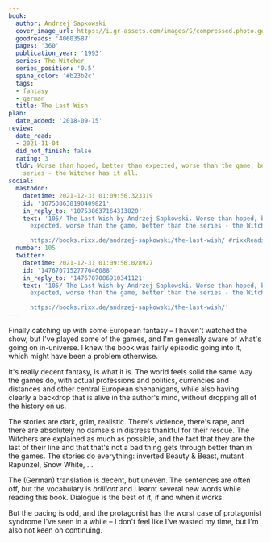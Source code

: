 ```yaml
---
book:
  author: Andrzej Sapkowski
  cover_image_url: https://i.gr-assets.com/images/S/compressed.photo.goodreads.com/books/1529591917l/40603587._SX98_.jpg
  goodreads: '40603587'
  pages: '360'
  publication_year: '1993'
  series: The Witcher
  series_position: '0.5'
  spine_color: '#b23b2c'
  tags:
  - fantasy
  - german
  title: The Last Wish
plan:
  date_added: '2018-09-15'
review:
  date_read:
  - 2021-11-04
  did_not_finish: false
  rating: 3
  tldr: Worse than hoped, better than expected, worse than the game, better than the
    series - the Witcher has it all.
social:
  mastodon:
    datetime: 2021-12-31 01:09:56.323319
    id: '107538638190409821'
    in_reply_to: '107538637164313820'
    text: '105/ The Last Wish by Andrzej Sapkowski. Worse than hoped, better than
      expected, worse than the game, better than the series - the Witcher has it all.

      https://books.rixx.de/andrzej-sapkowski/the-last-wish/ #rixxReads'
  number: 105
  twitter:
    datetime: 2021-12-31 01:09:56.028927
    id: '1476707152777646088'
    in_reply_to: '1476707086910341121'
    text: '105/ The Last Wish by Andrzej Sapkowski. Worse than hoped, better than
      expected, worse than the game, better than the series - the Witcher has it all.

      https://books.rixx.de/andrzej-sapkowski/the-last-wish/'
---
```


Finally catching up with some European fantasy – I haven't watched the show, but I've played some of the games, and I'm
generally aware of what's going on in-universe. I knew the book was fairly episodic going into it, which might have been
a problem otherwise.

It's really decent fantasy, is what it is. The world feels solid the same way the games do, with actual professions and
politics, currencies and distances and other central European shenanigans, while also having clearly a backdrop that is
alive in the author's mind, without dropping all of the history on us.

The stories are dark, grim, realistic. There's violence, there's rape, and there are absolutely no damsels in distress
thankful for their rescue. The Witchers are explained as much as possible, and the fact that they are the last of
their line and that that's not a bad thing gets through better than in the games. The stories do everything:
inverted Beauty & Beast, mutant Rapunzel, Snow White, …

The (German) translation is decent, but uneven. The sentences are often off, but the vocabulary is *brilliant* and I
learnt several new words while reading this book. Dialogue is the best of it, if and when it works.

But the pacing is odd, and the protagonist has the worst case of protagonist syndrome I've seen in a while – I don't
feel like I've wasted my time, but I'm also not keen on continuing.
